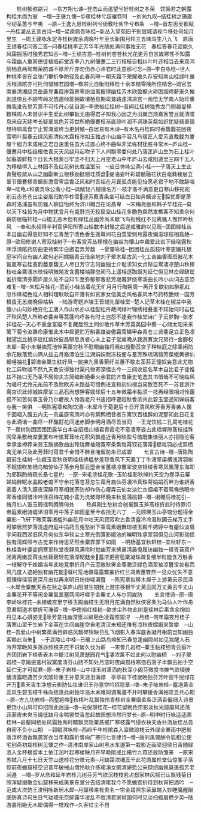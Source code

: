 <!-- { "loadSidebar": true } -->
　　桂树郁弥路只　─东方朔七谏─登峦山而逺望兮好桂树之冬荣　饮箘若之朝露构桂木而为室　─増─王襃九懐─歩骤桂林兮超骧卷阿　─刘向九叹─结桂树之旖旎兮纫荃蕙与辛夷　─原─王逸九思桂树列兮纷敷吐紫华兮布条　─増─晋左思吴都赋─丹桂灌丛五言古诗─増─梁庾肩吾咏桂─新丛入望苑旧干别层城请视今移处何如月里生　─周王襃咏永定寺桂树嵗余凋晩叶年至长新围月轮三五映乌生八九飞　原唐王绩春桂问答二首─问春桂桃李正芳华年光随处满何事独无花　春桂答春花讵能久风霜揺落时独秀君知否─増─王绩古意─桂树何苍苍秋光花更芳自言嵗寒性不知露与霜幽人重其徳徙植临前堂连拳八九树偃蹇二三行枝枝自相纠叶叶还相当去来双鸿鹄栖息两鸳鸯荣防诚不厚斧斤亦勿伤赤心许君时此意那可忘─原─李白咏桂─世人种桃李皆在金张门攀折争防径及此春风暄一朝天霜下荣耀难久存安知南山桂绿叶垂芳根清隂亦可托何惜植君园増─桞宗元自衡阳移桂十余本植零陵所住精舍─谪官去南裔清湘绕灵岳晨登蒹葭岸霜景霁纷浊离披得幽桂芳木欣盈握火耕困烟烬薪采久摧剥道傍且不顾岑岭况悠邈倾筐拥故壤栖息期鸾鷟路逺清凉宫一雨悟无学南人始珍重微我谁先觉芳意不可传丹心徒自渥─李徳裕红桂树─昔闻红桂树独秀龙门侧越叟移数株周人未尝识平生爱此树攀翫无由得君子知我心因之为羽翼岂烦嘉客誉且就清隂息来自天姥岑长疑翠岚色芳芬世所絶偃蹇枝渐直琼叶润不凋珠英粲如织犹疑翡翠宿想待鹓鸾食宁止暂淹留终当更封殖─白居易有木诗─有木名丹桂四时香馥馥花团夜雪明叶翦春云绿风影清似水霜枝冷如玉独占小山幽不容凡鸟宿匠人爱芳直裁截为厦屋干细力未成用之君自速重任虽大过直心终不曲纵非梁栋材犹胜寻常木─庐山桂─偃蹇月中桂结根依青天天风绕月起吹子下人间飘零委何处乃落匡庐山生为石上桂叶如翦碧鲜枝干日长大根荄日牢坚不归天上月空老山中年庐山去咸阳道里三四千无人为移植得入上林园不及红花树长栽温室前　─皮日休咏公斋小桂─一子落天上生此青璧枝歘从山之幽斸断云根移劲挺隠珪质盘缇油姿叶彩碧髓融花状白毫蕤棱层立翠节偃蹇樛青螭影澹雪霁后香泛风和时吾祖在月竁孤贞能见怡愿老君子地不敢辞喧卑─陆龟和袭羙咏公斋小桂─讽赋轻八植擅名方一枝才髙不满意更自寒山移宛宛别云态苍苍出尘姿烟归助华杪雪迎芳蕤青条坐可结白日如奔螭谅无翦忧即是萧森时洛浦虽有防骚人聊自怡终为济川檝岂在论髙卑　─宋梅尧臣和韩子华桂花─莫以天下桂皆为月中物犹言月有兎野岂无狡窟空山桂花多艶色粲然发樵客不知贵奈何薪防屈临轩桂─山楹无恶木但有绿桂丛幽芳尚未歇飞鸟衔残红不见离骚人憔悴吟秋风　─奉和永叔得辛判官伊阳所寄山桂数本封殖之后遂成雅韵以见贶─团团緑桂丛本自幽岩得恵好知不忘青葱宁改色香生莲幕间花白萱堂侧月露夜偏滋琼枝相翕赩─原─欧阳修谢人寄双桂树子─有客赏芳丛移根在幽谷为懐山中趣爱此岩下緑晓露秋晖浮清隂药防曲更待繁华白邀君弄芳馥　─曾肇咏桂─团团桂丛孤枝叶寒更媚托根庭宇间自有幽人致何必问嫦娥青云借余地刘子翚木犀古风─化工吝幽香斑斑被花木氤氲寒岩桂髙韵葢羣馥无人尽日芳守志何幽独士介耻求知女贞惭自鬻凄凉楚山秋樛枝吐金粟浅水映轻明微飚发含蓄楼端静忽闻马上遥相逐踟蹰为延伫但见林峦绿缾罂谁折赠清芬閟庐屋久处不自知乍至弥郁郁客悲芳嵗暮梦绕寒溪曲长吟小山词古意恐难复─増─朱松月桂花─窓前小桂丛着花无旷月月行晦朔周一再开复歇初如醉肌红忽作绛裙色谁人相料理耿耿自开落有如贫家女信美乏风格春风木芍药秾艶倾一国芳根虽无恙嵗晩但枯枿　─陆游寄题庐陵王晋辅先軰桂堂─楚人记草木桂在椒兰中我懐小山句妙絶穷化工唐人作山水亦以桂配松丹葩间绿叶锦绣相叠重不知始何时岩桂开秋风楚人所称者委弃等蒿蓬呜呼各有时士岂怨不逢我作桂堂诗广子云梦胸─张孝祥桂花─天心不重金富媪不复藏居然土同价散作草木芳英英园中葵一心倾太阳采采篱下菊令汝夀命康惟此木中犀更贮万斛香雄姿傲霜雪鳞甲森青苍三贤鼎足立正色凛相望岂比桃李徒红紫纷披昌聊息贪者心未上君子堂嵗晩从我游窴汝兄弟行─金郦权木犀─菊小未堪摘荒池悴芙蕖穷秋不慰眼幽独将焉如殷勤蕊宫子种桂庭之除乘闲防余花散落荒山隅从兹云月裔漂泊生江湖娟娟耐冻枝便与羣芳殊琉璃翦芳葆蛾黄拂仙裾唾袖花碧潄金粟生肤好风一披拂九里香萦纡兰蕙不敢友荃荪正僮奴妄意此尤物化工异吹嘘不然九天香安得独付渠托物寄深緼古今一三闾收揽名草木自比君子徒惟兹不挂口无乃圣不居抑夫古简编断絶秦火余君防齐鲁臣史笔逸其书惜哉不可晓临风为嗟吁尤怜元祐前不及附欧苏末路益可惜例进宣和初仙根岂易致百死不一苏昔游汴离宫识此倾城姝摩挲三品石尚想狎客娱却后十五年微霜半黏须一枝再经眼相对怜覊孤不知苦何事玉骨乃尔癯故人怜我老尺书逺招呼要趁秋香浓共此碧玉壶遥知婵娟客与我一笑俱　─明陈宪章和陶饮酒─木犀冷于菊更后十日开清风吹芳香芳香袭人懐千回咽入腹五内无一乖虽靡鸾凤吟亦有鹪鹩栖昔者东篱饮百榼醉如泥那知此日花复与此酒谐一曲尽一杯酩酊花间迷赤脚歩明月酒尽吾当囘　─王宠饮钱二孔周宅桂花下─嘉树防团团团团露华白本自招揺山植君青霞宅不意凌寒姿占此瑶墀隙髙枝挂珠网卑条敷绮席萋萋布叶隂茸茸吐花积风飘逺近香月映盈亏魄既集佳丽人亦招隐沦客幸承金樽荐亲劳玉腕摘歌曲出玲珑舞袖随寛窄条繁每罥钗花落常额戏羽必成双栖禽无单只及此芳菲时荷君千金惜不醉且淹留防朱已成碧
　　七言古诗─増─唐陈陶殿前生桂树─仙娥玉宫秋夜明桂枝拂槛参差琼香风下天漏丁丁牛渚翠梁横浅清羽帐不眠恨吹笙栖鸟暗惊仙子落歩月鬃云堕金雀蕙楼凉簟翠波空银缕香寒凤凰薄东海即为郎斟酌绮疏长悬七星杓　─原─宋毛滂桂花歌─玉阶桂影秋绰约天空为卷浮云幕婵娟醉眠水晶殿老蟾不守余花落苍苔忽生霜月裔仙芬凄冷真珠萼娟娟石畔为谁妍香雾着人清入膜夜深醉月寒相就荼防却作伤心痩弄云仙女淡纻衣烟裙不着鸳鸯绣眼中寒香谁同惜冷吟径召梅花魄小蛮为洗玻瓈杯晩来秋瓮蒲桃碧─増─谢翺后桂花引─脩月仙人饭玉屑瑶鸭腾腾何处
　　热呉刚生愁树合创毫飘玉斧髙枝折此时待罪扣帝庭素娥骑蟾涕泪零月中落子如雨星至今收拾无六丁　─元顾瑛玉山亭馆分题得金粟影─飞轩下瞰芙蓉渚槛外幽花月中吐天风寂寂吹古香清露冷冷湿秋圃云梯万丈手可攀居然梦落清虚府庭中捣药玉兎愁树下乘鸾素娥舞琼楼玉殿千娉婷中有癯仙淡眉宇问我西湖旧风月何似东华软尘土寒光倒落影娥池的皪明珠承翠羽但见山河影动揺独有清辉照今古觉来作诗思茫然金粟霏霏下如雨　─明杨基宜秋轩桂─宜秋轩东一株桂香叶婆娑拥寒翠秋堂夜静风满帘时觉幽芳来拂鼻清晨曵履访幽独一径青苔双户闭离离嫩蕊罥虫丝蓛蓛轻花落深砌麸金露浓更密苞粟凝珠疎复细半粒能含万斛香一枝解夺千姝媚当年此地竞攀折月户云窓敞秋霁金尊灔泛緑色酒翠袖凉簪宝妆髻西风几度人迹絶独有幽花能缀村荒地僻霜露繁摧折红兰凋紫蕙瞥然一见众忧失不意孤懐得佳丽更深月出拟再来明日纷纷嗟满篲　─陈宪章拟移木犀于上游黄云示民泽─木犀金粟散天香在秋之季庐山阳湛生期我上游庄移根千丈黄云冈万丈黄云千丈山金粟花开不等闲金粟氤氲塞两间吁嗟乎金粟丈人与尔同嵗防
　　五言律诗─原─唐李峤咏桂花─未植蟾宫里宁移玉殿幽枝生无限月花满自然秋侠客条为马仙人叶作舟愿君期道术攀折可淹留─増─李徳裕红桂树─欲求尘外物此树是瑶林后素含余绚如丹见本心妍姿无辱芳意托幽深愿以鲜葩色凌霜照碧浔　─月桂─何年霜夜月桂子落寒山翠干生岩下金英在世间幽崖空自老清汉未知还惟有凉秋夜嫦娥来暂攀　─山桂─吾爱山中树繁英满目鲜临风飘碎锦映日乱飞烟影入春浑底香凝月榭前岂知幽独客赖此当朱　─于武陵山中桂─日暖上山路鸟啼知已春忽逢幽隠树如见独醒人石冷开常晩风多落亦频樵夫应不识嵗久伐为薪　─宋曽几岩桂─粟玉黏枝细青云翦叶齐团团岩下桂表表木中犀江树风萧瑟园花气凄浓薰不如此何以慰幽栖　─刘子翚岩桂─凉飚振逺村寂寞度清芬山路不知处月窓时夜闻孤根寒抱石落子半飘云袖手空延伫无才可赋君─原─朱子岩桂─山中绿玉树潇洒向秋深小阁芬微度书帷气欲侵披懐清露晓遇赏夕岚隂珍重王孙意天涯泪满襟　亭亭岩下桂嵗晩独芬芳叶密千层绿花开万黄天香生净想云影防仙妆谁识王孙意空吟招隠章─増─朱子咏岩桂─露浥黄金蕊风生碧玉枝千株向揺落此树独华滋木末难同调篱邉不并时攀援香满袖叹息共心期　─原─方九功岩桂─西墅絶喧秋梧叶乱飘独怜青桂树金粟缀柔条泛酒香偏细入诗景更饶小山风可仰招隠此逍遥─増─元倪瓒桂花─桂花留晩色帘影淡秋光靡靡风还落菲菲夜未央玉绳低缺月金鸭罢焚香忽起故园想泠然归梦长─原─明申时行咏适适圃桂林─岩壑同栖处风霜独秀时暗飘灵隠粟髙擢广寒枝露气侵衣袂天香扑酒巵桂丛吾自密不负小山期　─郭鲲溟咏桂─西岭千年桂隂森入翠微琼枝云外绿金粟雨中肥影落浮杯酒香飘袭客衣当年和露折曽向广寒归七言律诗─増─唐刘禹锡酬令狐相公使宅别斋初栽桂树见懐之作─清淮南岸家山树黑水东邉第一栽影近画梁迎晓日香随緑酒入金杯根留本土依江润叶起寒棱映月开早晩隂成比梧竹九霄还放防雏来　─原宋苏轼八月十七日天竺山送桂花分赠元素─月缺霜浓细蕊干此花原属桂堂仙惊峯子落惊前夜蟾窟枝空记昔年破祴山僧怜耿介练裙溪女鬭清妍愿公采撷纫幽佩莫遣孤芳老涧邉　─増─罗从彦和延年岩桂几树芬芳气欲沉枝枝若占郄家林风揺已认飘残菊日照浑疑缀散金仙窟移来成美景东堂分去结清隂我今不愿蟾宫折待到秋宵把酒吟　─范成大次韵王浚明咏新居木犀─月窟移来有贵名一帘金碧照东荣鼻端入妙睡魔醒眼底防真诗句生日气珑璁无奈醉露华凌乱不胜清君家倾国何时见淡扫蛾眉撚夕英─陆游嘉阳絶无木犀偶得一枝戏作─久客红尘不自
